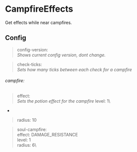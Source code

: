 # CampfireEffects

Get effects while near campfires.

## Config
>config-version: \
*Shows current config version, dont change.*

>check-ticks: \
*Sets how many ticks between each check for a campfire*

###### campfire:
  > effect: \
  *Sets the potion effect for the campfire*
  > level: 1\
  *
  > radius: 10

>soul-campfire:\
>  effect: DAMAGE_RESISTANCE\
>  level: 1\
>  radius: 6\

